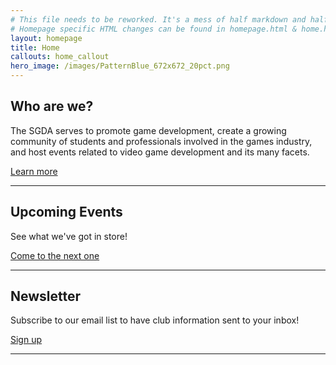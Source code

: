 ```yaml
---
# This file needs to be reworked. It's a mess of half markdown and half HTML.
# Homepage specific HTML changes can be found in homepage.html & home.html 
layout: homepage
title: Home
callouts: home_callout
hero_image: /images/PatternBlue_672x672_20pct.png
---
```


## Who are we?
The SGDA serves to promote game development, create a growing community of students and professionals involved in the games industry, and host events related to video game development and its many facets.

<!-- I give up. I'm doing the link in HTML -->
<a href="/about/" class="link">
    Learn more
    <i class="fa fa-arrow-right" aria-hidden="true"></i>
</a>

<div class="is-hidden-desktop">
<!-- Mobile site only -->
<hr>
<h2>Upcoming Events</h2>
<p>See what we've got in store!</p>
<a href="/events/" class="link">
    Come to the next one
    <i class="fa fa-arrow-right" aria-hidden="true"></i>
</a>

<hr>
<h2>Newsletter</h2>
<p>Subscribe to our email list to have club information sent to your inbox!</p>
<a href="/mailing" class="link">
    Sign up
    <i class="fa fa-arrow-right" aria-hidden="true"></i>
</a>

<hr>
</div>